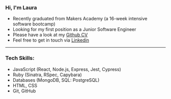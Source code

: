 ### Hi, I'm Laura

- Recently graduated from Makers Academy (a 16-week intensive software bootcamp)
- Looking for my first position as a Junior Software Engineer
- Please have a look at my [Github CV](https://github.com/laura-voss/CV) 
- Feel free to get in touch via [Linkedin](https://www.linkedin.com/in/laura-voss-london/)
---
### Tech Skills:
- JavaScript (React, Node.js, Express, Jest, Cypress)
- Ruby (Sinatra, RSpec, Capybara) 
- Databases (MongoDB, SQL: PostgreSQL)
- HTML, CSS
- Git, GitHub
<!-- ---
<img align="left" alt="laura-voss Github Stats" src="https://github-readme-stats.vercel.app/api?username=laura-voss&custom_title=Laura's%27s%20GitHub%20Stats&show_icons=true&hide_border=true&theme=tokyonight"/> -->